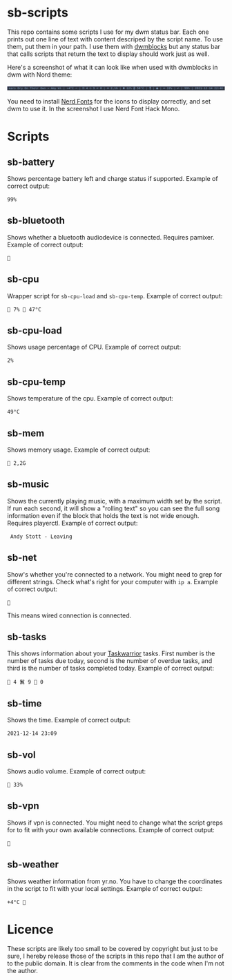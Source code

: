 # sb-scripts

This repo contains some scripts I use for my dwm status bar. Each one
prints out one line of text with content descriped by the script name.
To use them, put them in your path. I use them with
[dwmblocks](https://github.com/LukeSmithxyz/dwmblocks) but any status
bar that calls scripts that return the text to display should work just
as well.

Here's a screenshot of what it can look like when used with dwmblocks in
dwm with Nord theme:

![Screenshot of my statusbar](screenshot.png)

You need to install [Nerd Fonts](https://www.nerdfonts.com) for the
icons to display correctly, and set dwm to use it. In the screenshot I
use Nerd Font Hack Mono.

# Scripts

## sb-battery

Shows percentage battery left and charge status if supported. Example of
correct output:

```
99%
```

## sb-bluetooth

Shows whether a bluetooth audiodevice is connected. Requires pamixer.
Example of correct output:

```
﫽
```

## sb-cpu

Wrapper script for `sb-cpu-load` and `sb-cpu-temp`. Example of correct
output:

```
 7%  47°C
```

## sb-cpu-load

Shows usage percentage of CPU. Example of correct output:

```
2%
```

## sb-cpu-temp

Shows temperature of the cpu. Example of correct output:

```
49°C
```

## sb-mem

Shows memory usage. Example of correct output:

```
 2,2G
```

## sb-music

Shows the currently playing music, with a maximum width set by the
script. If run each second, it will show a "rolling text" so you can see
the full song information even if the block that holds the text is not
wide enough. Requires playerctl. Example of correct output:

```
 Andy Stott - Leaving
```

## sb-net

Show's whether you're connected to a network. You might need to grep for
different strings. Check what's right for your computer with `ip a`.
Example of correct output:

```

```

This means wired connection is connected.

## sb-tasks

This shows information about your [Taskwarrior](taskwarrior.org/) tasks.
First number is the number of tasks due today, second is the number of
overdue tasks, and third is the number of tasks completed today. Example
of correct output:

```
 4 鬒 9  0
```

## sb-time

Shows the time. Example of correct output:

```
2021-12-14 23:09 
```

## sb-vol

Shows audio volume. Example of correct output:

```
 33%
```

## sb-vpn

Shows if vpn is connected. You might need to change what the script
greps for to fit with your own available connections. Example of correct
output:

```

```

## sb-weather

Shows weather information from yr.no. You have to change the coordinates
in the script to fit with your local settings. Example of correct
output:

```
+4°C 
```

# Licence

These scripts are likely too small to be covered by copyright but just
to be sure, I hereby release those of the scripts in this repo that I am
the author of to the public domain. It is clear from the comments in the
code when I'm not the author.
